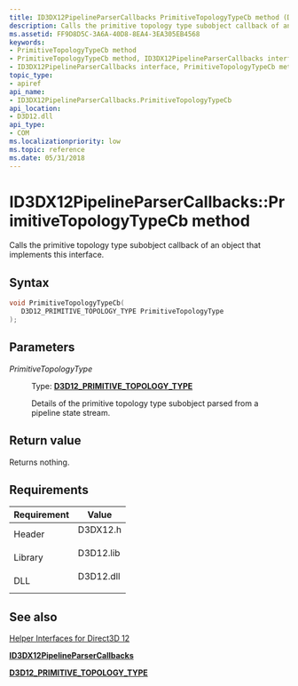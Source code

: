 ```yaml
---
title: ID3DX12PipelineParserCallbacks PrimitiveTopologyTypeCb method (D3DX12.h)
description: Calls the primitive topology type subobject callback of an object that implements this interface.
ms.assetid: FF9D8D5C-3A6A-40D8-8EA4-3EA305EB4568
keywords:
- PrimitiveTopologyTypeCb method
- PrimitiveTopologyTypeCb method, ID3DX12PipelineParserCallbacks interface
- ID3DX12PipelineParserCallbacks interface, PrimitiveTopologyTypeCb method
topic_type:
- apiref
api_name:
- ID3DX12PipelineParserCallbacks.PrimitiveTopologyTypeCb
api_location:
- D3D12.dll
api_type:
- COM
ms.localizationpriority: low
ms.topic: reference
ms.date: 05/31/2018
---
```


# ID3DX12PipelineParserCallbacks::PrimitiveTopologyTypeCb method

Calls the primitive topology type subobject callback of an object that implements this interface.

## Syntax


```C++
void PrimitiveTopologyTypeCb(
   D3D12_PRIMITIVE_TOPOLOGY_TYPE PrimitiveTopologyType
);
```



## Parameters

<dl> <dt>

*PrimitiveTopologyType* 
</dt> <dd>

Type: **[**D3D12\_PRIMITIVE\_TOPOLOGY\_TYPE**](/windows/desktop/api/d3d12/ne-d3d12-d3d12_primitive_topology_type)**

Details of the primitive topology type subobject parsed from a pipeline state stream.

</dd> </dl>

## Return value

Returns nothing.

## Requirements



| Requirement | Value |
|--------------------|--------------------------------------------------------------------------------------|
| Header<br/>  | <dl> <dt>D3DX12.h</dt> </dl>  |
| Library<br/> | <dl> <dt>D3D12.lib</dt> </dl> |
| DLL<br/>     | <dl> <dt>D3D12.dll</dt> </dl> |



## See also

<dl> <dt>

[Helper Interfaces for Direct3D 12](helper-interfaces-for-d3d12.md)
</dt> <dt>

[**ID3DX12PipelineParserCallbacks**](id3dx12pipelineparsercallbacks.md)
</dt> <dt>

[**D3D12\_PRIMITIVE\_TOPOLOGY\_TYPE**](/windows/desktop/api/d3d12/ne-d3d12-d3d12_primitive_topology_type)
</dt> </dl>

 

 





